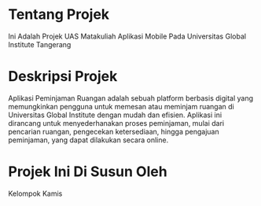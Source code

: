 # Tentang Projek

Ini Adalah Projek UAS Matakuliah Aplikasi Mobile 
Pada Universitas Global Institute Tangerang

# Deskripsi Projek
Aplikasi Peminjaman Ruangan adalah sebuah platform berbasis digital yang memungkinkan pengguna untuk memesan atau meminjam ruangan di Universitas Global Institute dengan mudah dan efisien. Aplikasi ini dirancang untuk menyederhanakan proses peminjaman, mulai dari pencarian ruangan, pengecekan ketersediaan, hingga pengajuan peminjaman, yang dapat dilakukan secara online.
# Projek Ini Di Susun Oleh
Kelompok Kamis

